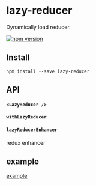 # lazy-reducer
Dynamically load reducer.

[![npm version](https://img.shields.io/npm/v/lazy-reducer.svg?style=flat-square)](https://www.npmjs.com/package/lazy-reducer)

## Install
```
npm install --save lazy-reducer
```
## API

#### `<LazyReducer />`

#### `withLazyReducer`

#### `lazyReducerEnhancer`
redux enhancer

## example
[example](./example)
